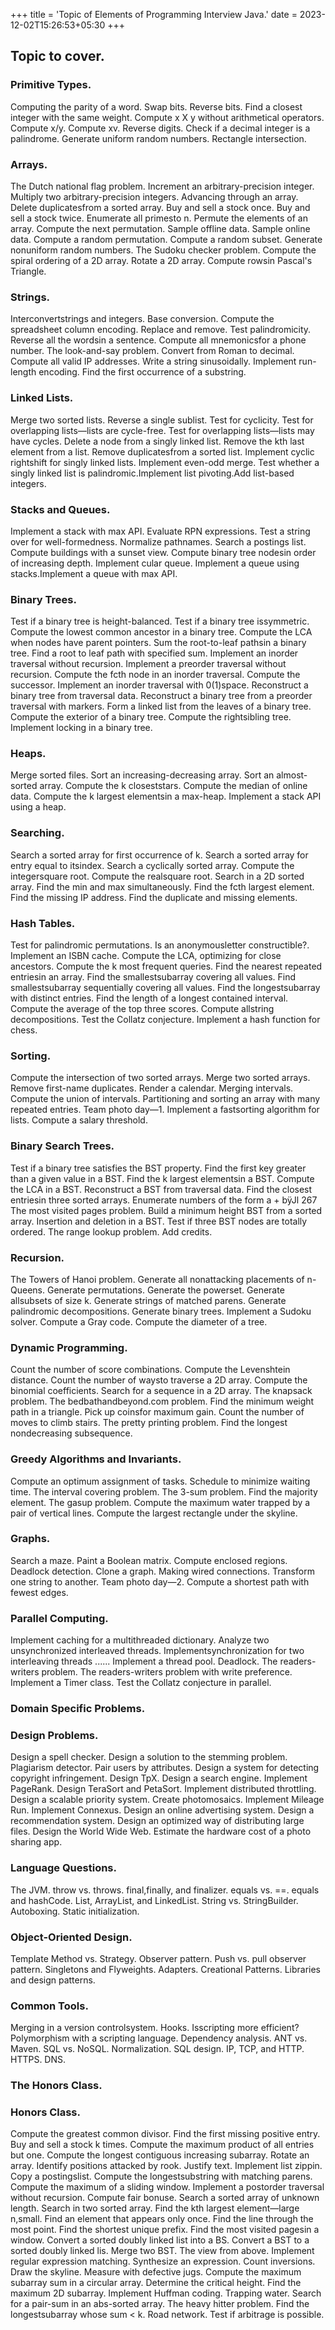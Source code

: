 +++
title = 'Topic of Elements of Programming Interview Java.'
date = 2023-12-02T15:26:53+05:30
+++



## Topic to cover.

### Primitive Types.
Computing the parity of a word.
Swap bits.
Reverse bits.
Find a closest integer with the same weight.
Compute x X y without arithmetical operators.
Compute x/y.
Compute xv.
Reverse digits.
Check if a decimal integer is a palindrome.
Generate uniform random numbers.
Rectangle intersection.

### Arrays.
The Dutch national flag problem.
Increment an arbitrary-precision integer.
Multiply two arbitrary-precision integers.
Advancing through an array.
Delete duplicatesfrom a sorted array.
Buy and sell a stock once.
Buy and sell a stock twice.
Enumerate all primesto n.
Permute the elements of an array.
Compute the next permutation.
Sample offline data.
Sample online data.
Compute a random permutation.
Compute a random subset.
Generate nonuniform random numbers.
The Sudoku checker problem.
Compute the spiral ordering of a 2D array.
Rotate a 2D array.
Compute rowsin Pascal's Triangle.

### Strings.
Interconvertstrings and integers.
Base conversion.
Compute the spreadsheet column encoding.
Replace and remove.
Test palindromicity.
Reverse all the wordsin a sentence.
Compute all mnemonicsfor a phone number.
The look-and-say problem.
Convert from Roman to decimal.
Compute all valid IP addresses.
Write a string sinusoidally.
Implement run-length encoding.
Find the first occurrence of a substring.

### Linked Lists.
Merge two sorted lists.
Reverse a single sublist.
Test for cyclicity.
Test for overlapping lists—lists are cycle-free.
Test for overlapping lists—lists may have cycles.
Delete a node from a singly linked list.
Remove the kth last element from a list.
Remove duplicatesfrom a sorted list.
Implement cyclic rightshift for singly linked lists.
Implement even-odd merge.
Test whether a singly linked list is palindromic.Implement list pivoting.Add list-based integers.

### Stacks and Queues.
Implement a stack with max API.
Evaluate RPN expressions.
Test a string over for well-formedness.
Normalize pathnames.
Search a postings list.
Compute buildings with a sunset view.
Compute binary tree nodesin order of increasing depth.
Implement cular queue.
Implement a queue using stacks.Implement a queue with max API.

### Binary Trees.
Test if a binary tree is height-balanced.
Test if a binary tree issymmetric.
Compute the lowest common ancestor in a binary tree.
Compute the LCA when nodes have parent pointers.
Sum the root-to-leaf pathsin a binary tree.
Find a root to leaf path with specified sum.
Implement an inorder traversal without recursion.
Implement a preorder traversal without recursion.
Compute the fcth node in an inorder traversal.
Compute the successor.
Implement an inorder traversal with 0(1)space.
Reconstruct a binary tree from traversal data.
Reconstruct a binary tree from a preorder traversal with markers.
Form a linked list from the leaves of a binary tree.
Compute the exterior of a binary tree.
Compute the rightsibling tree.
Implement locking in a binary tree.

### Heaps.
Merge sorted files.
Sort an increasing-decreasing array.
Sort an almost-sorted array.
Compute the k closeststars.
Compute the median of online data.
Compute the k largest elementsin a max-heap.
Implement a stack API using a heap.

### Searching.
Search a sorted array for first occurrence of k.
Search a sorted array for entry equal to itsindex.
Search a cyclically sorted array.
Compute the integersquare root.
Compute the realsquare root.
Search in a 2D sorted array.
Find the min and max simultaneously.
Find the fcth largest element.
Find the missing IP address.
Find the duplicate and missing elements.

### Hash Tables.
Test for palindromic permutations.
Is an anonymousletter constructible?.
Implement an ISBN cache.
Compute the LCA, optimizing for close ancestors.
Compute the k most frequent queries.
Find the nearest repeated entriesin an array.
Find the smallestsubarray covering all values.
Find smallestsubarray sequentially covering all values.
Find the longestsubarray with distinct entries.
Find the length of a longest contained interval.
Compute the average of the top three scores.
Compute allstring decompositions.
Test the Collatz conjecture.
Implement a hash function for chess.

### Sorting.
Compute the intersection of two sorted arrays.
Merge two sorted arrays.
Remove first-name duplicates.
Render a calendar.
Merging intervals.
Compute the union of intervals.
Partitioning and sorting an array with many repeated entries.
Team photo day—1.
Implement a fastsorting algorithm for lists.
Compute a salary threshold.

### Binary Search Trees.
Test if a binary tree satisfies the BST property.
Find the first key greater than a given value in a BST.
Find the k largest elementsin a BST.
Compute the LCA in a BST.
Reconstruct a BST from traversal data.
Find the closest entriesin three sorted arrays.
Enumerate numbers of the form a + bÿJl 267
The most visited pages problem.
Build a minimum height BST from a sorted array.
Insertion and deletion in a BST.
Test if three BST nodes are totally ordered.
The range lookup problem.
Add credits.

### Recursion.
The Towers of Hanoi problem.
Generate all nonattacking placements of n-Queens.
Generate permutations.
Generate the powerset.
Generate allsubsets of size k.
Generate strings of matched parens.
Generate palindromic decompositions.
Generate binary trees.
Implement a Sudoku solver.
Compute a Gray code.
Compute the diameter of a tree.

### Dynamic Programming.
Count the number of score combinations.
Compute the Levenshtein distance.
Count the number of waysto traverse a 2D array.
Compute the binomial coefficients.
Search for a sequence in a 2D array.
The knapsack problem.
The bedbathandbeyond.com problem.
Find the minimum weight path in a triangle.
Pick up coinsfor maximum gain.
Count the number of moves to climb stairs.
The pretty printing problem.
Find the longest nondecreasing subsequence.

### Greedy Algorithms and Invariants.
Compute an optimum assignment of tasks.
Schedule to minimize waiting time.
The interval covering problem.
The 3-sum problem.
Find the majority element.
The gasup problem.
Compute the maximum water trapped by a pair of vertical lines.
Compute the largest rectangle under the skyline.

### Graphs.
Search a maze.
Paint a Boolean matrix.
Compute enclosed regions.
Deadlock detection.
Clone a graph.
Making wired connections.
Transform one string to another.
Team photo day—2.
Compute a shortest path with fewest edges.

### Parallel Computing.
Implement caching for a multithreaded dictionary.
Analyze two unsynchronized interleaved threads.
Implementsynchronization for two interleaving threads ......
Implement a thread pool.
Deadlock.
The readers-writers problem.
The readers-writers problem with write preference.
Implement a Timer class.
Test the Collatz conjecture in parallel.
### Domain Specific Problems.


### Design Problems.
Design a spell checker.
Design a solution to the stemming problem.
Plagiarism detector.
Pair users by attributes.
Design a system for detecting copyright infringement.
Design TpX.
Design a search engine.
Implement PageRank.
Design TeraSort and PetaSort.
Implement distributed throttling.
Design a scalable priority system.
Create photomosaics.
Implement Mileage Run.
Implement Connexus.
Design an online advertising system.
Design a recommendation system.
Design an optimized way of distributing large files.
Design the World Wide Web.
Estimate the hardware cost of a photo sharing app.

### Language Questions.
The JVM.
throw vs. throws.
final,finally, and finalizer.
equals vs. ==.
equals and hashCode.
List, ArrayList, and LinkedList.
String vs. StringBuilder.
Autoboxing.
Static initialization.

### Object-Oriented Design.
Template Method vs. Strategy.
Observer pattern.
Push vs. pull observer pattern.
Singletons and Flyweights.
Adapters.
Creational Patterns.
Libraries and design patterns.

### Common Tools.
Merging in a version controlsystem.
Hooks.
Isscripting more efficient?
Polymorphism with a scripting language.
Dependency analysis.
ANT vs. Maven.
SQL vs. NoSQL.
Normalization.
SQL design.
IP, TCP, and HTTP.
HTTPS.
DNS.

### The Honors Class.
### Honors Class.
Compute the greatest common divisor.
Find the first missing positive entry.
Buy and sell a stock k times.
Compute the maximum product of all entries but one.
Compute the longest contiguous increasing subarray.
Rotate an array.
Identify positions attacked by rook.
Justify text.
Implement list zippin.
Copy a postingslist.
Compute the longestsubstring with matching parens.
Compute the maximum of a sliding window.
Implement a postorder traversal without recursion.
Compute fair bonuse.
Search a sorted array of unknown length.
Search in two sorted array.
Find the kth largest element—large n,small.
Find an element that appears only once.
Find the line through the most point.
Find the shortest unique prefix.
Find the most visited pagesin a window.
Convert a sorted doubly linked list into a BS.
Convert a BST to a sorted doubly linked lis.
Merge two BST.
The view from above.
Implement regular expression matching.
Synthesize an expression.
Count inversions.
Draw the skyline.
Measure with defective jugs.
Compute the maximum subarray sum in a circular array.
Determine the critical height.
Find the maximum 2D subarray.
Implement Huffman coding.
Trapping water.
Search for a pair-sum in an abs-sorted array.
The heavy hitter problem.
Find the longestsubarray whose sum < k.
Road network.
Test if arbitrage is possible.
